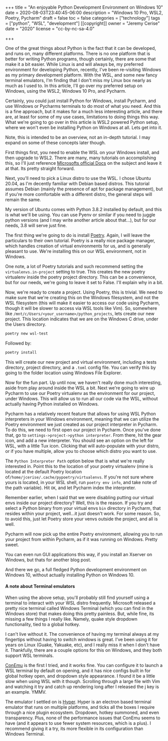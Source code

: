 +++
title = "An enjoyable Python Development Environment on Windows 10"
date = 2020-08-03T23:40:45-06:00
description = "Windows 10 Pro, WSL2, Poetry, Pycharm"
draft = false
toc = false
categories = ["technology"]
tags = ["python", "WSL", "development"]
[[copyright]]
  owner = "Jeremy Cerise"
  date = "2020"
  license = "cc-by-nc-sa-4.0"

+++

One of the great things about Python is the fact that it can be developed, and runs on, many different platforms. There is no one platform that is better for writing Python programs, though certainly, there are some that make it a bit easier. While Linux is and will always be, my preferred environment for developing Python, recently, I've been re-visiting Windows as my primary development platform. With the WSL, and some new fancy terminal emulators, I'm finding that I don't miss my Linux box nearly as much as I used to. In this article, I'll go over my preferred setup on Windows, using the WSL2, Windows 10 Pro, and Pycharm.

<!--more-->

Certainly, you could just install Python for Windows, install Pycharm, and use Windows or Pycharms terminals to do most of what you need. And this is a fine approach, but it makes for a much less interesting article, and there are, at least for some of my use cases, limitations to doing things this way. What we're going to go over in this article is WSL2 powered Python setup, where we won't even be installing Python on Windows at all. Lets get into it.

Note, this is intended to be an overview, not an in-depth tutorial. I may expand on some of these concepts later though. 

First things first, you need to enable the WSL on your Windows install, and then upgrade to WSL2. There are many, many tutorials on accomplishing this, so I'll just reference [MIcrosofts official Docs](https://docs.microsoft.com/en-us/windows/wsl/install-win10) on the subject and leave it at that. Its pretty straight forward.

Next, you'll need to pick a Linux distro to use the WSL. I chose Ubuntu 20.04, as I'm decently familiar with Debian based distros. This tutorial assumes Debian (mainly the presence of apt for package management), but if you're more comfortable with a different distro, the general steps will remain the same.

My version of Ubuntu comes with Python 3.8.2 installed by default, and this is what we'll be using. You can use Pyenv or similar if you need to juggle python versions (and I may write another article about that...), but for our needs, 3.8 will serve just fine.

The first thing we're going to do is install [Poetry](https://python-poetry.org/). Again, I will leave the particulars to their own tutorial. Poetry is a really nice package manager, which handles creation of virtual environments for us, and is generally pleasant to use. We're installing this on our WSL environment, not in Windows.

One note, a lot of Poetry tutorials and such recommend setting the `virtualenvs.in-project` setting to true. This creates the new poetry virtualenv inside the poetry project directory. This can be a convenience, but for our needs, we're going to leave it set to False. I'll explain why in a bit.

Now, we're ready to create a project. Using Poetry, this is trivial. We need to make sure that we're creating this on the Windows filesystem, and not the WSL filesystem (this will make it easier to access our code using Pycharm, though it will be slower to access via WSL tools like Vim). So, somewhere like `/mnt/c/Users/<your_username>/python_projects`, lets create our new project. This location indicates that we are on the Windows C drive, under the Users directory.

```bash
poetry new wsl-test
```

Followed by:

```bash
poetry install
```

This will create our new project and virtual environment, including a tests directory, project directory, and a `.toml` config file. You can verify this by going to the folder location using Windows File Explorer.

Now for the fun part. Up until now, we haven't really done much interesting, aside from play around inside the WSL a bit. Next we're going to wire up Pycharm to use our Poetry virtualenv as the environment for our project, under Windows. This will allow us to run all our code via the WSL, without actually having Python installed on Windows.

Pycharm has a relatively recent feature that allows for using WSL Python interpreters in your Windows environment, meaning that we can utilize the Poetry environment we just created as our project interpreter in Pycharm. To do this, we need to first open our project in Pycharm. Once you've done that, go to `settings->project->python interpreter`. From there, hit the gear icon, and add a new interpreter. You should see an option on the left for WSL, with a little Tux icon. Clicking that will auto-populate with your distro, or if you have multiple, allow you to choose which distro you want to use. 

The `Python Interpreter Path` option below that is what we're really interested in. Point this to the location of your poetry virtualenv (mine is located at the default Poetry location of`/home/jcerise/.cache/pypoetry/virtualenvs`. If you're not sure where yours is located, in your WSL shell, run `poetry env info`, and take note of the path variable). Hit `OK`, and let Pycharm index the interpreter. 

Remember earlier, when I said that we were disabling putting our virtual envs inside our project directory? Well, this is the reason. If you try and select a Python binary from your virtual envs `bin` directory in Pycharm, that resides within your project, well...it just doesn't work. For some reason. So, to avoid this, just let Poetry store your venvs outside the project, and all is well.

Pycharm will now pick up the entire Poetry environment, allowing you to run your project from within Pycharm, as if it was running on Windows. Pretty sweet. 

You can even run GUI applications this way, if you install an Xserver on Windows, but thats for another blog post.

And there we go, a full fledged Python development environment on Windows 10, without actually installing Python on Windows 10.

#### A note about Terminal emulators

When using the above setup, you'll probably still find yourself using a terminal to interact with your WSL distro frequently. Microsoft released a pretty nice terminal called Windows Terminal (which you can find in the Windows store) that makes doing this pretty painless. But, while fine, its missing a few things I really like. Namely, quake style dropdown functionality, tied to a global hotkey. 

I can't live without it. The convenience of having my terminal always at my fingertips without having to switch windows is great. I've been using it for years on Linux (Guake, Yakuake, etc), and I really miss it when I don't have it. Thankfully, there are a couple options for this on Windows, and they both support WSL terminals.

[ConEmu](https://conemu.github.io/) is the first I tried, and it works fine. You can configure it to launch a WSL terminal by default on opening, and it has nice configs built in for global hotkey open, and dropdown style appearance. I found it be a little slow when using WSL with it though. Scrolling through a large file with Vim and watching it try and catch up rendering long after I released the j key is an example. YMMV.

The emulator I settled on is [Hyper](https://hyper.is/). Hyper is an electron based terminal emulator that runs on multiple platforms, and ticks all the boxes I require through a nice plugin ecosystem. Dropdown, hotkey summoned, and even transparency. Plus, none of the performance issues that ConEmu seems to have (and it appears to use fewer system resources, which is a plus). I recommend giving it a try, its more flexible in its configuration than Windows Terminal.

